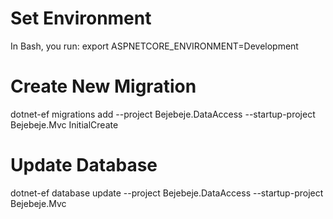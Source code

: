 # Set Environment

In Bash, you run: export ASPNETCORE_ENVIRONMENT=Development

# Create New Migration

dotnet-ef migrations add --project Bejebeje.DataAccess --startup-project Bejebeje.Mvc InitialCreate

# Update Database

dotnet-ef database update --project Bejebeje.DataAccess --startup-project Bejebeje.Mvc